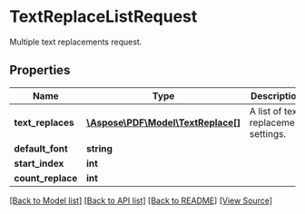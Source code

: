 # TextReplaceListRequest
Multiple text replacements request.

## Properties
Name | Type | Description | Notes
------------ | ------------- | ------------- | -------------
**text_replaces** | [**\Aspose\PDF\Model\TextReplace[]**](TextReplace.md) | A list of text replacement settings. | 
**default_font** | **string** |  | [optional]
**start_index** | **int** |  | [optional]
**count_replace** | **int** |  | [optional]

[[Back to Model list]](../README.md#documentation-for-models) [[Back to API list]](../README.md#documentation-for-api-endpoints) [[Back to README]](../README.md) [[View Source]](../src/Aspose/PDF/Model/TextReplaceListRequest.php)

